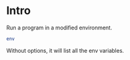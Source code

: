 # Intro

Run a program in a modified environment.

```bash
env
```

Without options, it will list all the env variables.
